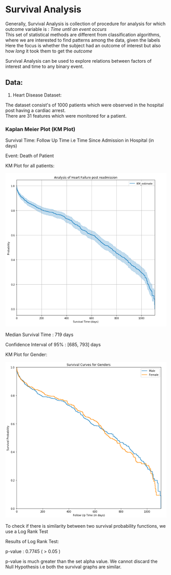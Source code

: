 # Survival Analysis

Generally, Survival Analysis is collection of procedure for analysis for which outcome variable is : *Time until an event  occurs*    
This set of statistical methods are different from classification algorithms, where we are interested to find patterns among the data, given the labels
Here the focus is whether the subject had an outcome of interest but also how *long* it took them to get the *outcome*

Survival Analysis can be used to explore relations between factors of interest and time to any binary event.  

## Data:

1. Heart Disease Dataset:  

The dataset consist's of 1000 patients which were observed in the hospital post having a cardiac arrest.   
There are 31 features which were monitored for a patient. 

### Kaplan Meier Plot (KM Plot)

Survival Time: Follow Up Time i.e Time Since Admission in Hospital (in days) 

Event: Death of Patient 

KM Plot for all patients:

![KM Plot](https://github.com/kushalvala/survival-analysis/blob/master/figures/KMPlot.png)

Median Survival Time : 719 days

Confidence Interval of 95% : [685, 793] days

KM Plot for Gender:

![Gender](https://github.com/kushalvala/survival-analysis/blob/master/figures/KMPlot-Gender.png)

To check if there is similarity between two survival probability functions, we use a Log Rank Test 

Results of Log Rank Test:

p-value : 0.7745 ( > 0.05 )

p-value is much greater than the set alpha value. 
We cannot discard the Null Hypothesis i.e both the survival graphs are similar.







